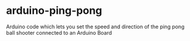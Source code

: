 # arduino-ping-pong
Arduino code which lets you set the speed and direction of the ping pong ball shooter connected to an Arduino Board
